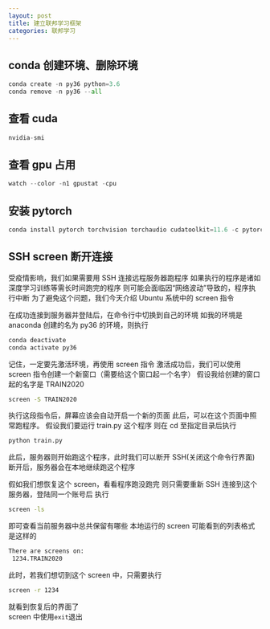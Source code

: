 ```yaml
---
layout: post
title: 建立联邦学习框架
categories: 联邦学习
---
```


## conda 创建环境、删除环境

```python
conda create -n py36 python=3.6
conda remove -n py36 --all
```

## 查看 cuda

```python
nvidia-smi
```

## 查看 gpu 占用

```python
watch --color -n1 gpustat -cpu
```

## 安装 pytorch

```python
conda install pytorch torchvision torchaudio cudatoolkit=11.6 -c pytorch -c conda-forge
```

## SSH screen 断开连接

受疫情影响，我们如果需要用 SSH 连接远程服务器跑程序
如果执行的程序是诸如深度学习训练等需长时间跑完的程序
则可能会面临因“网络波动”导致的，程序执行中断
为了避免这个问题，我们今天介绍 Ubuntu 系统中的 screen 指令

在成功连接到服务器并登陆后，在命令行中切换到自己的环境
如我的环境是 anaconda 创建的名为 py36 的环境，则执行

```bash
conda deactivate
conda activate py36
```

记住，一定要先激活环境，再使用 screen 指令
激活成功后，我们可以使用 screen 指令创建一个新窗口（需要给这个窗口起一个名字）
假设我给创建的窗口起的名字是 TRAIN2020

```bash
screen -S TRAIN2020
```

执行这段指令后，屏幕应该会自动开启一个新的页面
此后，可以在这个页面中照常跑程序。
假设我们要运行 train.py 这个程序
则在 cd 至指定目录后执行

```bash
python train.py
```

此后，服务器则开始跑这个程序，此时我们可以断开 SSH(关闭这个命令行界面)
断开后，服务器会在本地继续跑这个程序

假如我们想恢复这个 screen，看看程序跑没跑完
则只需要重新 SSH 连接到这个服务器，登陆同一个账号后
执行

```bash
screen -ls
```

即可查看当前服务器中总共保留有哪些 本地运行的 screen
可能看到的列表格式是这样的

```bash
There are screens on:
 1234.TRAIN2020
```

此时，若我们想切到这个 screen 中，只需要执行

```bash
screen -r 1234
```

就看到恢复后的界面了  
screen 中使用`exit`退出
